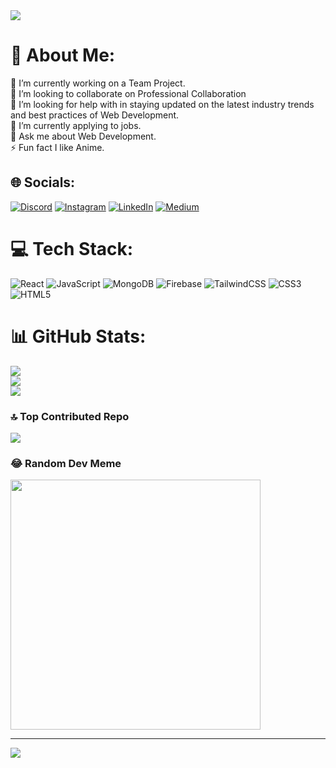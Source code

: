 <img src="https://i.ibb.co/4P52nk6/Black-Geometric-Marketing-Expert-Linked-In-Banner.png">

# 💫 About Me:

🔭 I’m currently working on a Team Project.<br>👯 I’m looking to collaborate on Professional Collaboration<br>🤝 I’m looking for help with in staying updated on the latest industry trends and best practices of Web Development.<br>🌱 I’m currently applying to jobs.<br>💬 Ask me about Web Development.<br>⚡ Fun fact I like Anime.

## 🌐 Socials:

[![Discord](https://img.shields.io/badge/Discord-%237289DA.svg?logo=discord&logoColor=white)](https://discord.gg/otsutsuki_rid) [![Instagram](https://img.shields.io/badge/Instagram-%23E4405F.svg?logo=Instagram&logoColor=white)](https://instagram.com/ridoysr4) [![LinkedIn](https://img.shields.io/badge/LinkedIn-%230077B5.svg?logo=linkedin&logoColor=white)](https://linkedin.com/in/radiat-hossain-ridoy0) [![Medium](https://img.shields.io/badge/Medium-12100E?logo=medium&logoColor=white)](https://medium.com/@@radiathossainr)


# 💻 Tech Stack:

![React](https://img.shields.io/badge/react-%2320232a.svg?style=for-the-badge&logo=react&logoColor=%2361DAFB) ![JavaScript](https://img.shields.io/badge/javascript-%23323330.svg?style=for-the-badge&logo=javascript&logoColor=%23F7DF1E) ![MongoDB](https://img.shields.io/badge/MongoDB-%234ea94b.svg?style=for-the-badge&logo=mongodb&logoColor=white) ![Firebase](https://img.shields.io/badge/firebase-%23039BE5.svg?style=for-the-badge&logo=firebase) ![TailwindCSS](https://img.shields.io/badge/tailwindcss-%2338B2AC.svg?style=for-the-badge&logo=tailwind-css&logoColor=white) ![CSS3](https://img.shields.io/badge/css3-%231572B6.svg?style=for-the-badge&logo=css3&logoColor=white) ![HTML5](https://img.shields.io/badge/html5-%23E34F26.svg?style=for-the-badge&logo=html5&logoColor=white)

# 📊 GitHub Stats:

![](https://github-readme-stats.vercel.app/api?username=Radiat09&theme=midnight-purple&hide_border=false&include_all_commits=false&count_private=true)<br/>
![](https://github-readme-streak-stats.herokuapp.com/?user=Radiat09&theme=midnight-purple&hide_border=false)<br/>
![](https://github-readme-stats.vercel.app/api/top-langs/?username=Radiat09&theme=midnight-purple&hide_border=false&include_all_commits=false&count_private=true&layout=compact)

### 🔝 Top Contributed Repo

![](https://github-contributor-stats.vercel.app/api?username=Radiat09&limit=5&theme=dark&combine_all_yearly_contributions=true)

### 😂 Random Dev Meme

<img src='https://randommeme-five.vercel.app/' style="height: 400px;"/>

---

[![](https://visitcount.itsvg.in/api?id=Radiat09&icon=6&color=0)](https://visitcount.itsvg.in)

<!-- Proudly created with GPRM ( https://gprm.itsvg.in ) -->
